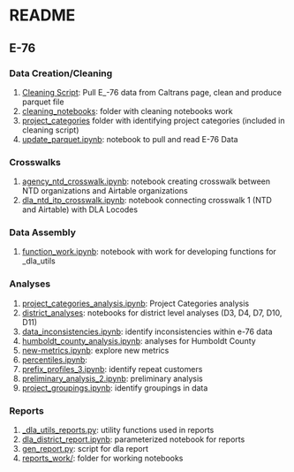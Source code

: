 # README

## E-76

### Data Creation/Cleaning

1. [Cleaning Script](./dla_utils/dla_utils/clean_data.py): Pull E_-76 data from Caltrans page, clean and produce parquet file 
1. [cleaning_notebooks](./e76_obligated_funds/cleaning_notebooks): folder with cleaning notebooks work 
1. [project_categories](./e76_obligated_funds/project_categories) folder with identifying project categories (included in cleaning script)
1. [update_parquet.ipynb](./e76_obligated_funds/data_exploration_analyses/update_parquet.ipynb): notebook to pull and read E-76 Data


### Crosswalks

1. [agency_ntd_crosswalk.ipynb](./crosswalks/agency_ntd_crosswalk.ipynb): notebook creating crosswalk between NTD organizations and Airtable organizations
1. [dla_ntd_itp_crosswalk.ipynb](./crosswalks/dla_ntd_itp_crosswalk.ipynb): notebook connecting crosswalk 1 (NTD and Airtable) with DLA Locodes


### Data Assembly

1. [function_work.ipynb](./e76_obligated_funds/data_exploration_analyses/function_work.ipynb): notebook with work for developing functions for _dla_utils


### Analyses

1. [project_categories_analysis.ipynb](./e76_obligated_funds/project_categories/project_categories_analysis.ipynb): Project Categories analysis
1. [district_analyses](./e76_obligated_funds/district_analyses): notebooks for district level analyses (D3, D4, D7, D10, D11)
1. [data_inconsistencies.ipynb](./e76_obligated_funds/data_exploration_analyses/data_inconsistencies.ipynb): identify inconsistencies within e-76 data
1. [humboldt_county_analysis.ipynb](./e76_obligated_funds/data_exploration_analyses/humboldt_county_analysis.ipynb): analyses for Humboldt County
1. [new-metrics.ipynb](./e76_obligated_funds/data_exploration_analyses/new-metrics.ipynb): explore new metrics
1. [percentiles.ipynb](./e76_obligated_funds/data_exploration_analyses/percentiles.ipynb): 
1. [prefix_profiles_3.ipynb](./e76_obligated_funds/data_exploration_analyses/prefix_profiles_3.ipynb): identify repeat customers
1. [preliminary_analysis_2.ipynb](./e76_obligated_funds/data_exploration_analyses/preliminary_analysis_2.ipynb): preliminary analysis 
1. [project_groupings.ipynb](./e76_obligated_funds/data_exploration_analyses/project_groupings.ipynb): identify groupings in data



### Reports
1. [_dla_utils_reports.py](./e76_obligated_funds/reports/_dla_utils_reports.py): utility functions used in reports
1. [dla_district_report.ipynb](./e76_obligated_funds/reports/dla_district_report.ipynb): parameterized notebook for reports
1. [gen_report.py](./e76_obligated_funds/reports/gen_report.py): script for dla report
1. [reports_work/](./e76_obligated_funds/reports/reports_work): folder for working notebooks 



